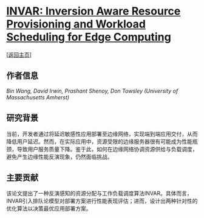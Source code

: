 # [INVAR: Inversion Aware Resource Provisioning and Workload Scheduling for Edge Computing](https://doi.org/10.1109/INFOCOM52122.2024.10621417)

\[[返回主页](../../README.md#2024)\]

## 作者信息
*Bin Wang, David Irwin, Prashant Shenoy, Don Towsley (University of Massachusetts Amherst)*

## 研究背景
当前，开发者通过将延迟敏感性应用部署至边缘网络，实现端到端应用交付，从而降低用户延迟。然而，在实际应用中，资源受限的边缘服务器很有可能成为性能瓶颈，导致用户服务质量下降。鉴于此，如何在边缘网络协调资源供给与负载调度，避免产生边缘性能反演现象，仍然面临挑战。

## 主要贡献
该论文提出了一种反演感知的资源分配与工作负载调度算法INVAR。具体而言，INVAR引入排队论模型对部署方案进行性能表现评估；进而，设计出两种针对性的优化算法以决策最优应用部署方案。

